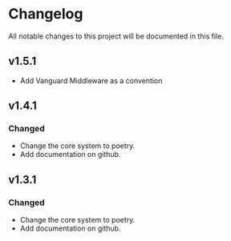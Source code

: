 # Changelog

All notable changes to this project will be documented in this file.

## v1.5.1
- Add Vanguard Middleware as a convention

## v1.4.1

### Changed

- Change the core system to poetry.
- Add documentation on github.

## v1.3.1

### Changed

- Change the core system to poetry.
- Add documentation on github.
